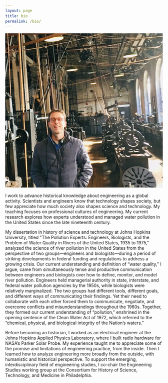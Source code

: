 ```yaml
---
layout: page
title: bio
permalink: /bio/
---
```


![](/assets/ryan.jpg)

I work to advance historical knowledge about engineering as a global activity. Scientists and engineers know that technology shapes society, but few appreciate how much society also shapes science and technology. My teaching focuses on professional cultures of engineering. My current research explores how experts understood and managed water pollution in the United States since the late nineteenth century. 

My dissertation in history of science and technology at Johns Hopkins University, titled "The Pollution Experts: Engineers, Biologists, and the Problem of Water Quality in Rivers of the United States, 1935 to 1975," analyzed the science of river pollution in the United States from the perspective of two groups—engineers and biologists—during a period of striking developments in federal funding and regulations to address a growing crisis. Our current understanding and definition of “water quality,” I argue, came from simultaneously tense and productive communication between engineers and biologists over how to define, monitor, and model river pollution. Engineers held managerial authority in state, interstate, and federal water pollution agencies by the 1950s, while biologists were relatively marginalized. The two groups had different tools, different goals, and different ways of communicating their findings. Yet their need to collaborate with each other forced them to communicate, negotiate, and overcome conflicts and misunderstandings throughout the 1960s. Together, they formed our current understanding of “pollution,” enshrined in the opening sentence of the Clean Water Act of 1972, which referred to the “chemical, physical, and biological integrity of the Nation’s waters.”

Before becoming an historian, I worked as an electrical engineer at the Johns Hopkins Applied Physics Laboratory, where I built radio hardware for NASA’s Parker Solar Probe. My experience taught me to appreciate some of the promise and limitations of engineering practice, from the inside. Then I learned how to analyze engineering more broadly from the outside, with humanistic and historical perspective. To support the emerging, interdisciplinary field of engineering studies, I co-chair the Engineering Studies working group at the Consortium for History of Science, Technology, and Medicine in Philadelphia.
